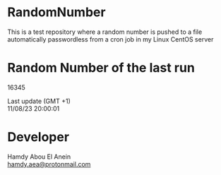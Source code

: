 # RandomNumber    
This is a test repository where a random number is pushed to a file automatically passwordless from a cron job in my Linux CentOS server    
# Random Number of the last run   
16345
      
Last update (GMT +1)    
11/08/23 20:00:01
# Developer    
Hamdy Abou El Anein   
hamdy.aea@protonmail.com
